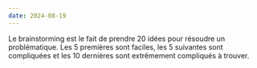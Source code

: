 ```yaml
---
date: 2024-08-19
---
```

Le brainstorming est le fait de prendre 20 idées pour résoudre un problématique. Les 5 premières sont faciles, les 5 suivantes sont compliquées et les 10 dernières sont extrêmement compliqués à trouver.